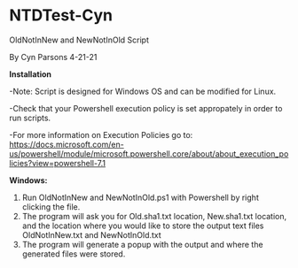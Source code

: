 # NTDTest-Cyn

OldNotInNew and NewNotInOld Script

By Cyn Parsons 4-21-21

**Installation**

-Note: Script is designed for Windows OS and can be modified for Linux.

-Check that your Powershell execution policy is set appropately in order to run scripts.

-For more information on Execution Policies go to: 
 https://docs.microsoft.com/en-us/powershell/module/microsoft.powershell.core/about/about_execution_policies?view=powershell-7.1

**Windows:**

1. Run OldNotInNew and NewNotInOld.ps1 with Powershell by right clicking the file. 
2. The program will ask you for Old.sha1.txt location, New.sha1.txt location, and 
   the location where you would like to store the output text files OldNotInNew.txt and NewNotInOld.txt
3. The program will generate a popup with the output and where the generated files were stored.

